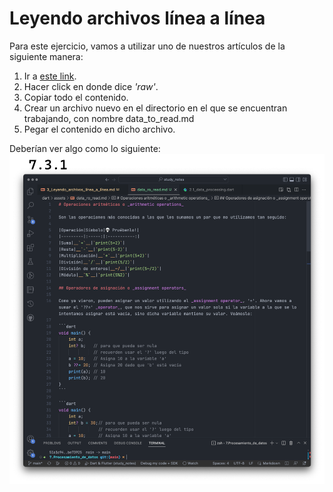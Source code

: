 # Leyendo archivos línea a línea

Para este ejercicio, vamos a utilizar uno de nuestros artículos de la siguiente manera:

1. Ir a [este link]().
2. Hacer click en donde dice _'raw'_.
3. Copiar todo el contenido.
4. Crear un archivo nuevo en el directorio en el que se encuentran trabajando, con nombre data_to_read.md
5. Pegar el contenido en dicho archivo.

Deberían ver algo como lo siguiente: ![Data to read en VS Code](3.1_markdown_example.png)
